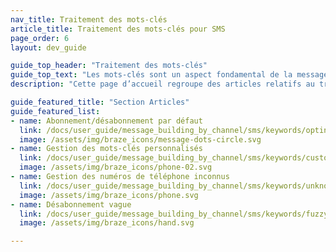 ```yaml
---
nav_title: Traitement des mots-clés
article_title: Traitement des mots-clés pour SMS
page_order: 6
layout: dev_guide

guide_top_header: "Traitement des mots-clés"
guide_top_text: "Les mots-clés sont un aspect fondamental de la messagerie automatisée par SMS. Avec les mots-clés, vos utilisateurs peuvent envoyer une liste prédéfinie de commandes à mot unique qui font des actions, par exemple, s’optant dans et hors de la réception de messages SMS. Avec Braze, vous pouvez également définir des mots-clés personnalisés et activer la désactivation floue pour personnaliser davantage votre parcours utilisateur. Cette rubrique explique comment Braze effectue le traitement et la gestion des mots-clés, ainsi que certaines pratiques exemplaires."
description: "Cette page d’accueil regroupe des articles relatifs au traitement des mots-clés par SMS, tels que les mots-clés d’abonnement et de désabonnement, la gestion des mots-clés personnalisés, la gestion des numéros de téléphone inconnus et le désabonnement vague."

guide_featured_title: "Section Articles"
guide_featured_list:
- name: Abonnement/désabonnement par défaut
  link: /docs/user_guide/message_building_by_channel/sms/keywords/optin_optout/
  image: /assets/img/braze_icons/message-dots-circle.svg
- name: Gestion des mots-clés personnalisés
  link: /docs/user_guide/message_building_by_channel/sms/keywords/custom_keyword_handling/
  image: /assets/img/braze_icons/phone-02.svg
- name: Gestion des numéros de téléphone inconnus
  link: /docs/user_guide/message_building_by_channel/sms/keywords/unknown_phone_numbers/
  image: /assets/img/braze_icons/phone.svg
- name: Désabonnement vague
  link: /docs/user_guide/message_building_by_channel/sms/keywords/fuzzy_opt_out/
  image: /assets/img/braze_icons/hand.svg

---
```

<br><br>
